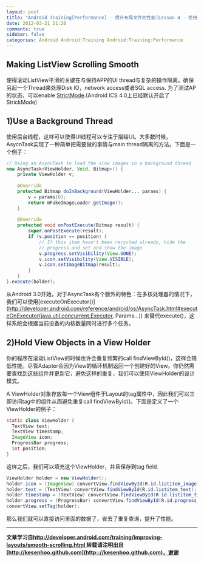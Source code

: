```yaml
---
layout: post
title: "Android Training[Performance] - 提升布局文件的性能(Lesson 4 - 使用ViewHolder来提升ListView的性能)"
date: 2012-03-21 21:20
comments: true
sidebar: false
categories: Android Android:Training Android:Training:Performance
---
```


## Making ListView Scrolling Smooth
使得滚动ListView平滑的关键在与保持APP的UI thread与复杂的操作隔离。确保另起一个Thread来处理Disk IO，network access或者SQL access.
为了测试AP的状态，可以enable [StrictMode](http://developer.android.com/reference/android/os/StrictMode.html).(Android ICS 4.0上已经默认开启了StrickMode)

<!-- More -->

## 1)Use a Background Thread
使用后台线程，这样可以使得UI线程可以专注于描绘UI。大多数时候，AsycnTask实现了一种简单把需要做的事情与main thread隔离的方法。下面是一个例子：
```java
// Using an AsyncTask to load the slow images in a background thread  
new AsyncTask<ViewHolder, Void, Bitmap>() {  
    private ViewHolder v;  
  
    @Override  
    protected Bitmap doInBackground(ViewHolder... params) {  
        v = params[0];  
        return mFakeImageLoader.getImage();  
    }  
  
    @Override  
    protected void onPostExecute(Bitmap result) {  
        super.onPostExecute(result);  
        if (v.position == position) {  
            // If this item hasn't been recycled already, hide the  
            // progress and set and show the image  
            v.progress.setVisibility(View.GONE);  
            v.icon.setVisibility(View.VISIBLE);  
            v.icon.setImageBitmap(result);  
        }  
    }  
}.execute(holder); 
``` 
从Android 3.0开始，对于AsyncTask有个额外的特色：在多核处理器的情况下，我们可以使用[executeOnExecutor()](http://developer.android.com/reference/android/os/AsyncTask.html#executeOnExecutor(java.util.concurrent.Executor, Params...)) 来替代execute()，这样系统会根据当前设备的内核数量同时进行多个任务。

## 2)Hold View Objects in a View Holder
你的程序在滚动ListView的时候也许会重复频繁的call findViewById()，这样会降低性能。尽管Adapter会因为View的循环机制返回一个创建好的View。你仍然需要查找到这些组件并更新它，避免这样的重复，我们可以使用ViewHolder的设计模式。

A ViewHolder对象存放每一个View组件于Layout的tag属性中，因此我们可以立即访问tag中的组件从而避免重复call findViewById()。下面是定义了一个ViewHolder的例子：
```java
static class ViewHolder {  
  TextView text;  
  TextView timestamp;  
  ImageView icon;  
  ProgressBar progress;  
  int position;  
}
```  
这样之后，我们可以填充这个ViewHolder，并且保存到tag field.
```java
ViewHolder holder = new ViewHolder();  
holder.icon = (ImageView) convertView.findViewById(R.id.listitem_image);  
holder.text = (TextView) convertView.findViewById(R.id.listitem_text);  
holder.timestamp = (TextView) convertView.findViewById(R.id.listitem_timestamp);  
holder.progress = (ProgressBar) convertView.findViewById(R.id.progress_spinner);  
convertView.setTag(holder);  
```
那么我们就可以直接访问里面的数据了，省去了重复查询，提升了性能。

***
**文章学习自[http://developer.android.com/training/improving-layouts/smooth-scrolling.html
](http://developer.android.com/training/improving-layouts/smooth-scrolling.html)**
**转载请注明出自[http://kesenhoo.github.com](http:://kesenhoo.github.com)，谢谢**

